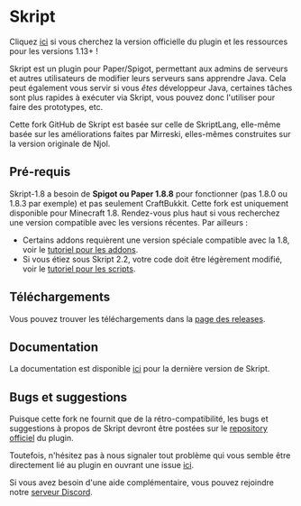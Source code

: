 # Skript
Cliquez [ici](https://github.com/SkriptLang/Skript/releases) si vous cherchez la version officielle du plugin et les ressources pour les versions 1.13+ !

Skript est un plugin pour Paper/Spigot, permettant aux admins de serveurs et autres utilisateurs de modifier leurs serveurs sans apprendre Java. Cela peut également
vous servir si vous *êtes* développeur Java, certaines tâches sont plus rapides à exécuter via Skript, vous pouvez donc l'utiliser pour faire des prototypes, etc.

Cette fork GitHub de Skript est basée sur celle de SkriptLang, elle-même basée sur les améliorations faites par Mirreski, elles-mêmes construites sur la version originale de Njol.

## Pré-requis
Skript-1.8 a besoin de **Spigot ou Paper 1.8.8** pour fonctionner (pas 1.8.0 ou 1.8.3 par exemple) et pas seulement CraftBukkit. Cette fork est uniquement disponible pour Minecraft 1.8. Rendez-vous plus haut si vous recherchez une version compatible avec les versions récentes. Par ailleurs :

- Certains addons requièrent une version spéciale compatible avec la 1.8, voir le [tutoriel pour les addons](https://github.com/Matocolotoe/Skript-1.8/blob/master/tutorials/french/Addons.md).
- Si vous étiez sous Skript 2.2, votre code doit être légèrement modifié, voir le [tutoriel pour les scripts](https://github.com/Matocolotoe/Skript-1.8/blob/master/tutorials/french/Updates.md).

## Téléchargements
Vous pouvez trouver les téléchargements dans la [page des releases](https://github.com/Matocolotoe/Skript-1.8/releases).

## Documentation
La documentation est disponible [ici](https://skriptlang.github.io/Skript) pour la dernière version de Skript.

## Bugs et suggestions
Puisque cette fork ne fournit que de la rétro-compatibilité, les bugs et suggestions à propos
de Skript devront être postées sur le [repository officiel](https://github.com/SkriptLang/Skript) du plugin.

Toutefois, n'hésitez pas à nous signaler tout problème qui vous semble être directement lié
au plugin en ouvrant une issue [ici](https://github.com/Matocolotoe/Skript-1.8/issues).

Si vous avez besoin d'une aide complémentaire, vous pouvez rejoindre notre [serveur Discord](https://discord.gg/yh3Z98m).
